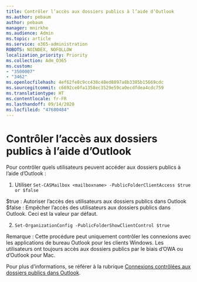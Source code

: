 ```yaml
---
title: Contrôler l’accès aux dossiers publics à l’aide d’Outlook
ms.author: pebaum
author: pebaum
manager: mnirkhe
ms.audience: Admin
ms.topic: article
ms.service: o365-administration
ROBOTS: NOINDEX, NOFOLLOW
localization_priority: Priority
ms.collection: Adm_O365
ms.custom:
- "3500007"
- "3462"
ms.openlocfilehash: 4ef62fe8c9cc438c48ed8897a8b3385b15669cdc
ms.sourcegitcommit: c6692ce0fa1358ec3529e59ca0ecdfdea4cdc759
ms.translationtype: HT
ms.contentlocale: fr-FR
ms.lasthandoff: 09/14/2020
ms.locfileid: "47680484"
---
```

# <a name="control-access-to-public-folders-using-outlook"></a>Contrôler l’accès aux dossiers publics à l’aide d’Outlook

Pour contrôler quels utilisateurs peuvent accéder aux dossiers publics à l’aide d’Outlook :

1. Utiliser `Set-CASMailbox <mailboxname> -PublicFolderClientAccess $true or $false`

$true : Autoriser l’accès des utilisateurs aux dossiers publics dans Outlook  
$false : Empêcher l’accès des utilisateurs aux dossiers publics dans Outlook. Ceci est la valeur par défaut.  

2. `Set-OrganizationConfig -PublicFolderShowClientControl $true`

Remarque : Cette procédure peut uniquement contrôler les connexions avec les applications de bureau Outlook pour les clients Windows. Les utilisateurs ont toujours accès aux dossiers publics par le biais d’OWA ou d’Outlook pour Mac.

Pour plus d’informations, se référer à la rubrique [Connexions contrôlées aux dossiers publics dans Outlook](https://aka.ms/controlpf).
